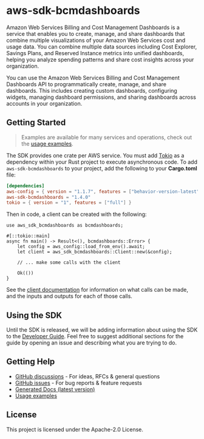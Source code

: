 # aws-sdk-bcmdashboards

Amazon Web Services Billing and Cost Management Dashboards is a service that enables you to create, manage, and share dashboards that combine multiple visualizations of your Amazon Web Services cost and usage data. You can combine multiple data sources including Cost Explorer, Savings Plans, and Reserved Instance metrics into unified dashboards, helping you analyze spending patterns and share cost insights across your organization.

You can use the Amazon Web Services Billing and Cost Management Dashboards API to programmatically create, manage, and share dashboards. This includes creating custom dashboards, configuring widgets, managing dashboard permissions, and sharing dashboards across accounts in your organization.

## Getting Started

> Examples are available for many services and operations, check out the
> [usage examples](https://github.com/awsdocs/aws-doc-sdk-examples/tree/main/rustv1).

The SDK provides one crate per AWS service. You must add [Tokio](https://crates.io/crates/tokio)
as a dependency within your Rust project to execute asynchronous code. To add `aws-sdk-bcmdashboards` to
your project, add the following to your **Cargo.toml** file:

```toml
[dependencies]
aws-config = { version = "1.1.7", features = ["behavior-version-latest"] }
aws-sdk-bcmdashboards = "1.4.0"
tokio = { version = "1", features = ["full"] }
```

Then in code, a client can be created with the following:

```rust,no_run
use aws_sdk_bcmdashboards as bcmdashboards;

#[::tokio::main]
async fn main() -> Result<(), bcmdashboards::Error> {
    let config = aws_config::load_from_env().await;
    let client = aws_sdk_bcmdashboards::Client::new(&config);

    // ... make some calls with the client

    Ok(())
}
```

See the [client documentation](https://docs.rs/aws-sdk-bcmdashboards/latest/aws_sdk_bcmdashboards/client/struct.Client.html)
for information on what calls can be made, and the inputs and outputs for each of those calls.

## Using the SDK

Until the SDK is released, we will be adding information about using the SDK to the
[Developer Guide](https://docs.aws.amazon.com/sdk-for-rust/latest/dg/welcome.html). Feel free to suggest
additional sections for the guide by opening an issue and describing what you are trying to do.

## Getting Help

* [GitHub discussions](https://github.com/awslabs/aws-sdk-rust/discussions) - For ideas, RFCs & general questions
* [GitHub issues](https://github.com/awslabs/aws-sdk-rust/issues/new/choose) - For bug reports & feature requests
* [Generated Docs (latest version)](https://awslabs.github.io/aws-sdk-rust/)
* [Usage examples](https://github.com/awsdocs/aws-doc-sdk-examples/tree/main/rustv1)

## License

This project is licensed under the Apache-2.0 License.

